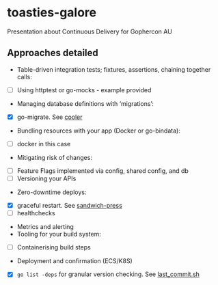 # toasties-galore 

Presentation about Continuous Delivery for Gophercon AU

## Approaches detailed

 * Table-driven integration tests; fixtures, assertions, chaining together calls:
  - [ ] Using httptest or go-mocks - example provided 
 * Managing database definitions with ‘migrations’:
  - [X] go-migrate. See [cooler](./cooler/main.go)
 * Bundling resources with your app (Docker or go-bindata):
  - [ ] docker in this case
 * Mitigating risk of changes:
  - [ ] Feature Flags implemented via config, shared config, and db
  - [ ] Versioning your APIs 
 * Zero-downtime deploys:
  - [X] graceful restart. See [sandwich-press](./sandwich-press/main.go)
  - [ ] healthchecks
 * Metrics and alerting
 * Tooling for your build system: 
  - [ ] Containerising build steps 
  - Deployment and confirmation (ECS/K8S) 
  - [X] `go list -deps` for granular version checking. See [last_commit.sh](./scripts/last_commit.sh)
